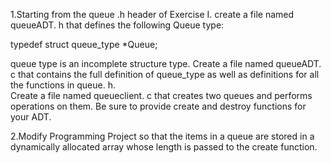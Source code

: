 1.Starting from the queue .h header of Exercise I. create a file named queueADT. h that defines the following Queue type: <br>

typedef struct queue_type *Queue; <br>

queue type is an incomplete structure type. Create a file named queueADT. c that contains the full definition of queue_type as well as definitions for all the functions in queue. h. <br>
Create a file named queueclient. c that creates two queues and performs operations on them. Be sure to provide create and destroy functions for your ADT. <br>

2.Modify Programming Project so that the items in a queue are stored in a dynamically allocated array whose length is passed to the create function. <br>
